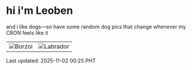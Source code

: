 # hi i'm Leoben

and i like dogs—so have some random dog pics that change whenever my CRON feels like it

|  |  |
|--------|----------|
| ![Borzoi](https://random-dog-vercel.vercel.app/api/random-borzoi?v=1762014318) | ![Labrador](https://random-dog-vercel.vercel.app/api/random-labrador?v=1762014318) |

Last updated: 2025-11-02 00:25 PHT
